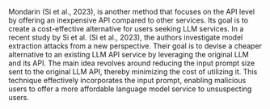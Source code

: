 Mondarin (Si et al., 2023), is another method that focuses on the API level by offering an inexpensive API compared to other services. Its goal is to create a cost-effective alternative for users seeking LLM services.
In a recent study by Si et al. (Si et al., 2023), the authors investigate model extraction attacks from a new perspective. Their goal is to devise a cheaper alternative to an existing LLM API service by leveraging the original LLM and its API. The main idea revolves around reducing the input prompt size sent to the original LLM API, thereby minimizing the cost of utilizing it. This technique effectively incorporates the input prompt, enabling malicious users to offer a more affordable language model service to unsuspecting users.
